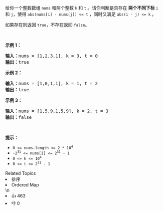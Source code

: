<p>给你一个整数数组 <code>nums</code> 和两个整数 <code>k</code> 和 <code>t</code> 。请你判断是否存在 <b>两个不同下标</b> <code>i</code> 和 <code>j</code>，使得 <code>abs(nums[i] - nums[j]) <= t</code> ，同时又满足 <code>abs(i - j) <= k</code><em> </em>。</p>

<p>如果存在则返回 <code>true</code>，不存在返回 <code>false</code>。</p>

<p> </p>

<p><strong>示例 1：</strong></p>

<pre>
<strong>输入：</strong>nums = [1,2,3,1], k<em> </em>= 3, t = 0
<strong>输出：</strong>true</pre>

<p><strong>示例 2：</strong></p>

<pre>
<strong>输入：</strong>nums = [1,0,1,1], k<em> </em>=<em> </em>1, t = 2
<strong>输出：</strong>true</pre>

<p><strong>示例 3：</strong></p>

<pre>
<strong>输入：</strong>nums = [1,5,9,1,5,9], k = 2, t = 3
<strong>输出：</strong>false</pre>

<p> </p>

<p><strong>提示：</strong></p>

<ul>
	<li><code>0 <= nums.length <= 2 * 10<sup>4</sup></code></li>
	<li><code>-2<sup>31</sup> <= nums[i] <= 2<sup>31</sup> - 1</code></li>
	<li><code>0 <= k <= 10<sup>4</sup></code></li>
	<li><code>0 <= t <= 2<sup>31</sup> - 1</code></li>
</ul>
<div><div>Related Topics</div><div><li>排序</li><li>Ordered Map</li></div></div>\n<div><li>👍 463</li><li>👎 0</li></div>